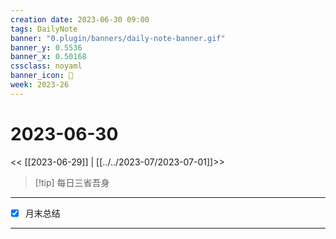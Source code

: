 ```yaml
---
creation date: 2023-06-30 09:00
tags: DailyNote
banner: "0.plugin/banners/daily-note-banner.gif"
banner_y: 0.5536
banner_x: 0.50168
cssclass: noyaml
banner_icon: 💌
week: 2023-26
---
```


# 2023-06-30

<< [[2023-06-29]] | [[../../2023-07/2023-07-01]]>>


> [!tip] 每日三省吾身
> 

---

- [x] 月末总结

---


